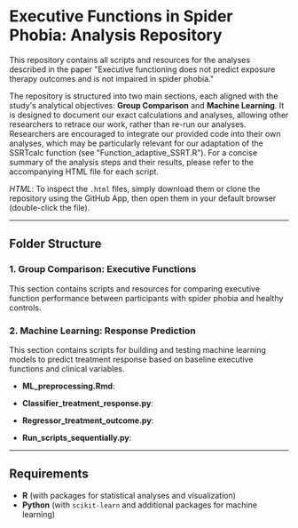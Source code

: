 # Executive Functions in Spider Phobia: Analysis Repository

This repository contains all scripts and resources for the analyses described in the paper "Executive functioning does not predict exposure therapy outcomes and is not impaired in spider phobia."

The repository is structured into two main sections, each aligned with the study's analytical objectives: **Group Comparison** and **Machine Learning**. It is designed to document our exact calculations and analyses, allowing other researchers to retrace our work, rather than re-run our analyses. Researchers are encouraged to integrate our provided code into their own analyses, which may be particularly relevant for our adaptation of the SSRTcalc function (see "Function_adaptive_SSRT.R"). For a concise summary of the analysis steps and their results, please refer to the accompanying HTML file for each script.

*HTML*: To inspect the `.html` files, simply download them or clone the repository using the GitHub App, then open them in your default browser (double-click the file).

---

## Folder Structure

### 1. Group Comparison: Executive Functions
This section contains scripts and resources for comparing executive function performance between participants with spider phobia and healthy controls.


### 2. Machine Learning: Response Prediction
This section contains scripts for building and testing machine learning models to predict treatment response based on baseline executive functions and clinical variables.

- **ML_preprocessing.Rmd**: 

- **Classifier_treatment_response.py**: 
  
- **Regressor_treatment_outcome.py**: 

- **Run_scripts_sequentially.py**: 

---

## Requirements
- **R** (with packages for statistical analyses and visualization)
- **Python** (with `scikit-learn` and additional packages for machine learning)

